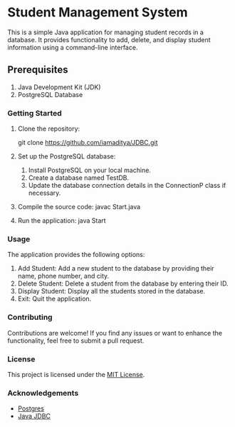 # Student Management System
This is a simple Java application for managing student records in a database. It provides functionality to add, delete, and display student information using a command-line interface.

## Prerequisites
1. Java Development Kit (JDK)
2. PostgreSQL Database

### Getting Started
1. Clone the repository:
    
    git clone https://github.com/iamaditya/JDBC.git

2. Set up the PostgreSQL database:
    1. Install PostgreSQL on your local machine.
    2. Create a database named TestDB.
    3. Update the database connection details in the ConnectionP class if necessary.

3. Compile the source code:
    javac Start.java

4. Run the application:
    java Start

### Usage
The application provides the following options:

1. Add Student: Add a new student to the database by providing their name, phone number, and city.
2. Delete Student: Delete a student from the database by entering their ID.
3. Display Student: Display all the students stored in the database.
4. Exit: Quit the application.

### Contributing
Contributions are welcome! If you find any issues or want to enhance the functionality, feel free to submit a pull request.

### License
This project is licensed under the [MIT License](LICENSE).

### Acknowledgements
* [Postgres](https://www.postgresql.org/)
* [Java JDBC](https://www.javatpoint.com/java-jdbc/)